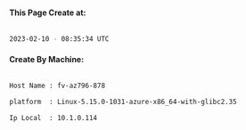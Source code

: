 
   
#### This Page Create at:

```bash

2023-02-10 - 08:35:34 UTC

```

#### Create By Machine:

```bash

Host Name : fv-az796-878

platform  : Linux-5.15.0-1031-azure-x86_64-with-glibc2.35

Ip Local  : 10.1.0.114

```

